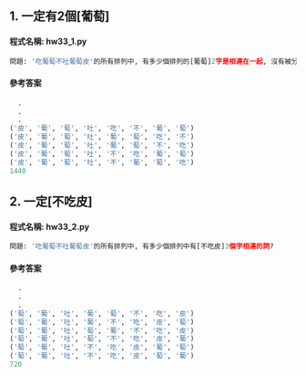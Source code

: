 ## 1. 一定有2個[葡萄]

#### 程式名稱: hw33_1.py
``` python
問題: '吃葡萄不吐葡萄皮'的所有排列中, 有多少個排列的[葡萄]2字是相連在一起, 沒有被分開或顛倒位置?
```

#### 參考答案
``` python
  .
  .
  .
('皮', '葡', '萄', '吐', '吃', '不', '葡', '萄')
('皮', '葡', '萄', '吐', '葡', '萄', '吃', '不')
('皮', '葡', '萄', '吐', '葡', '萄', '不', '吃')
('皮', '葡', '萄', '吐', '不', '吃', '葡', '萄')
('皮', '葡', '萄', '吐', '不', '葡', '萄', '吃')
1440
```


## 2. 一定[不吃皮]

#### 程式名稱: hw33_2.py
``` python
問題: '吃葡萄不吐葡萄皮'的所有排列中, 有多少個排列中有[不吃皮]3個字相連的詞?
```

#### 參考答案
``` python
  .
  .
  .
('萄', '葡', '吐', '葡', '萄', '不', '吃', '皮')
('萄', '葡', '吐', '葡', '不', '吃', '皮', '萄')
('萄', '葡', '吐', '萄', '葡', '不', '吃', '皮')
('萄', '葡', '吐', '萄', '不', '吃', '皮', '葡')
('萄', '葡', '吐', '不', '吃', '皮', '葡', '萄')
('萄', '葡', '吐', '不', '吃', '皮', '萄', '葡')
720
```
